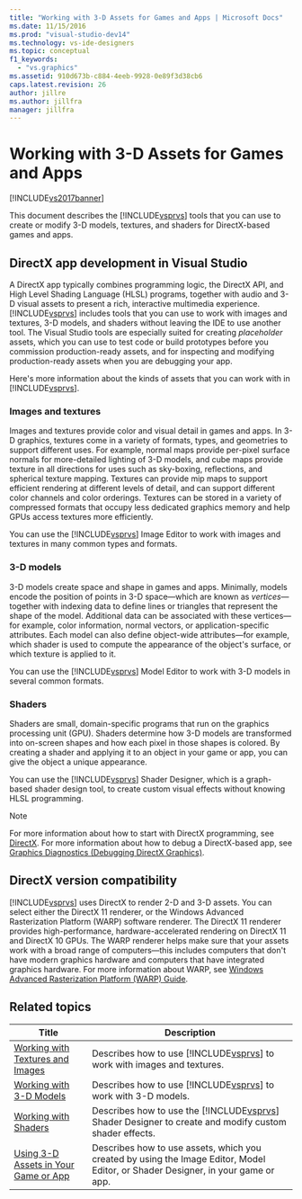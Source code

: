 ```yaml
---
title: "Working with 3-D Assets for Games and Apps | Microsoft Docs"
ms.date: 11/15/2016
ms.prod: "visual-studio-dev14"
ms.technology: vs-ide-designers
ms.topic: conceptual
f1_keywords:
  - "vs.graphics"
ms.assetid: 910d673b-c884-4eeb-9928-0e89f3d38cb6
caps.latest.revision: 26
author: jillre
ms.author: jillfra
manager: jillfra
---
```

# Working with 3-D Assets for Games and Apps
[!INCLUDE[vs2017banner](../includes/vs2017banner.md)]

This document describes the [!INCLUDE[vsprvs](../includes/vsprvs-md.md)] tools that you can use to create or modify 3-D models, textures, and shaders for DirectX-based games and apps.

## DirectX app development in Visual Studio
 A DirectX app typically combines programming logic, the DirectX API, and High Level Shading Language (HLSL) programs, together with audio and 3-D visual assets to present a rich, interactive multimedia experience.[!INCLUDE[vsprvs](../includes/vsprvs-md.md)] includes tools that you can use to work with images and textures, 3-D models, and shaders without leaving the IDE to use another tool. The Visual Studio tools are especially suited for creating *placeholder* assets, which you can use to test code or build prototypes before you commission production-ready assets, and for inspecting and modifying production-ready assets when you are debugging your app.

 Here's more information about the kinds of assets that you can work with in [!INCLUDE[vsprvs](../includes/vsprvs-md.md)].

### Images and textures
 Images and textures provide color and visual detail in games and apps. In 3-D graphics, textures come in a variety of formats, types, and geometries to support different uses. For example, normal maps provide per-pixel surface normals for more-detailed lighting of 3-D models, and cube maps provide texture in all directions for uses such as sky-boxing, reflections, and spherical texture mapping. Textures can provide mip maps to support efficient rendering at different levels of detail, and can support different color channels and color orderings. Textures can be stored in a variety of compressed formats that occupy less dedicated graphics memory and help GPUs access textures more efficiently.

 You can use the [!INCLUDE[vsprvs](../includes/vsprvs-md.md)] Image Editor to work with images and textures in many common types and formats.

### 3-D models
 3-D models create space and shape in games and apps. Minimally, models encode the position of points in 3-D space—which are known as *vertices*—together with indexing data to define lines or triangles that represent the shape of the model. Additional data can be associated with these vertices—for example, color information, normal vectors, or application-specific attributes. Each model can also define object-wide attributes—for example, which shader is used to compute the appearance of the object's surface, or which texture is applied to it.

 You can use the [!INCLUDE[vsprvs](../includes/vsprvs-md.md)] Model Editor to work with 3-D models in several common formats.

### Shaders
 Shaders are small, domain-specific programs that run on the graphics processing unit (GPU). Shaders determine how 3-D models are transformed into on-screen shapes and how each pixel in those shapes is colored. By creating a shader and applying it to an object in your game or app, you can give the object a unique appearance.

 You can use the [!INCLUDE[vsprvs](../includes/vsprvs-md.md)] Shader Designer, which is a graph-based shader design tool, to create custom visual effects without knowing HLSL programming.

> [!NOTE]
> For more information about how to start with DirectX programming, see [DirectX](http://go.microsoft.com/fwlink/p/?LinkId=224633). For more information about how to debug a DirectX-based app, see [Graphics Diagnostics (Debugging DirectX Graphics)](../debugger/visual-studio-graphics-diagnostics.md).

## DirectX version compatibility
 [!INCLUDE[vsprvs](../includes/vsprvs-md.md)] uses DirectX to render 2-D and 3-D assets. You can select either the DirectX 11 renderer, or the Windows Advanced Rasterization Platform (WARP) software renderer. The DirectX 11 renderer provides high-performance, hardware-accelerated rendering on DirectX 11 and DirectX 10 GPUs. The WARP renderer helps make sure that your assets work with a broad range of computers—this includes computers that don't have modern graphics hardware and computers that have integrated graphics hardware. For more information about WARP, see [Windows Advanced Rasterization Platform (WARP) Guide](http://go.microsoft.com/fwlink/p/?LinkId=224634).

## Related topics

|Title|Description|
|-----------|-----------------|
|[Working with Textures and Images](../designers/working-with-textures-and-images.md)|Describes how to use [!INCLUDE[vsprvs](../includes/vsprvs-md.md)] to work with images and textures.|
|[Working with 3-D Models](../designers/working-with-3-d-models.md)|Describes how to use [!INCLUDE[vsprvs](../includes/vsprvs-md.md)] to work with 3-D models.|
|[Working with Shaders](../designers/working-with-shaders.md)|Describes how to use the [!INCLUDE[vsprvs](../includes/vsprvs-md.md)] Shader Designer to create and modify custom shader effects.|
|[Using 3-D Assets in Your Game or App](../designers/using-3-d-assets-in-your-game-or-app.md)|Describes how to use assets, which you created by using the Image Editor, Model Editor, or Shader Designer, in your game or app.|

